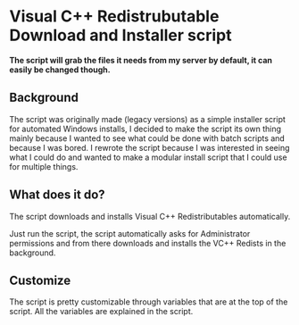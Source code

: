 # Visual C++ Redistrubutable Download and Installer script

**The script will grab the files it needs from my server by default, it can easily be changed though.**

## Background

The script was originally made (legacy versions) as a simple installer script for automated Windows installs, I decided to make the script its own thing mainly because I wanted to see what could be done with batch scripts and because I was bored. I rewrote the script because I was interested in seeing what I could do and wanted to make a modular install script that I could use for multiple things.

## What does it do?

The script downloads and installs Visual C++ Redistributables automatically.

Just run the script, the script automatically asks for Administrator permissions and from there downloads and installs the VC++ Redists in the background.

## Customize

The script is pretty customizable through variables that are at the top of the script. All the variables are explained in the script.